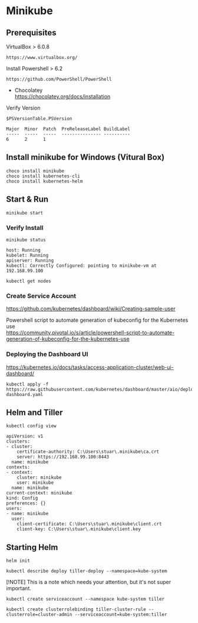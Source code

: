 # Minikube

## Prerequisites

VirtualBox > 6.0.8   

```
https://www.virtualbox.org/
```

Install Powershell > 6.2

```
https://github.com/PowerShell/PowerShell
```
- Chocolatey   
https://chocolatey.org/docs/installation

Verify Version 
```
$PSVersionTable.PSVersion

Major  Minor  Patch  PreReleaseLabel BuildLabel
-----  -----  -----  --------------- ----------
6      2      1
```

## Install minikube for Windows (Vitural Box)

```
choco install minikube
choco install kubernetes-cli
choco install kubernetes-helm
```

## Start & Run 

```
minikube start
```


### Verify Install

```
minikube status

host: Running
kubelet: Running
apiserver: Running
kubectl: Correctly Configured: pointing to minikube-vm at 192.168.99.100
```

```
kubectl get nodes
```


### Create Service Account

https://github.com/kubernetes/dashboard/wiki/Creating-sample-user



Powershell script to automate generation of kubeconfig for the Kubernetes use      
https://community.pivotal.io/s/article/powershell-script-to-automate-generation-of-kubeconfig-for-the-kubernetes-use


### Deploying the Dashboard UI

https://kubernetes.io/docs/tasks/access-application-cluster/web-ui-dashboard/

```
kubectl apply -f https://raw.githubusercontent.com/kubernetes/dashboard/master/aio/deploy/recommended/kubernetes-dashboard.yaml
```











## Helm and Tiller

```
kubectl config view
```

```
apiVersion: v1
clusters:
- cluster:
    certificate-authority: C:\Users\stuar\.minikube\ca.crt
    server: https://192.168.99.100:8443
  name: minikube
contexts:
- context:
    cluster: minikube
    user: minikube
  name: minikube
current-context: minikube
kind: Config
preferences: {}
users:
- name: minikube
  user:
    client-certificate: C:\Users\stuar\.minikube\client.crt
    client-key: C:\Users\stuar\.minikube\client.key
```

## Starting Helm

```
helm init

kubectl describe deploy tiller-deploy --namespace=kube-system
```

[!NOTE] This is a note which needs your attention, but it's not super important.


















```
kubectl create serviceaccount --namespace kube-system tiller

kubectl create clusterrolebinding tiller-cluster-rule --clusterrole=cluster-admin --serviceaccount=kube-system:tiller
```


